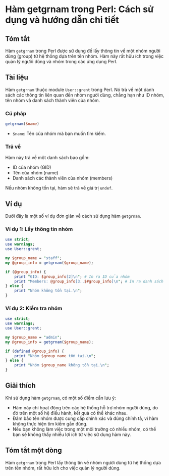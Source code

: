 <!--
Meta Description: # Hàm getgrnam trong Perl: Cách sử dụng và hướng dẫn chi tiết ## Tóm tắt Hàm `getgrnam` trong Perl được sử dụng để lấy thông tin về một nhóm người dùn...
Meta Keywords: nhóm, hàm, getgrnam, perl, một
-->

# Hàm getgrnam trong Perl: Cách sử dụng và hướng dẫn chi tiết

## Tóm tắt
Hàm `getgrnam` trong Perl được sử dụng để lấy thông tin về một nhóm người dùng (group) từ hệ thống dựa trên tên nhóm. Hàm này rất hữu ích trong việc quản lý người dùng và nhóm trong các ứng dụng Perl.

## Tài liệu
Hàm `getgrnam` thuộc module `User::grent` trong Perl. Nó trả về một danh sách các thông tin liên quan đến nhóm người dùng, chẳng hạn như ID nhóm, tên nhóm và danh sách thành viên của nhóm.

### Cú pháp
```perl
getgrnam($name)
```
- `$name`: Tên của nhóm mà bạn muốn tìm kiếm.

### Trả về
Hàm này trả về một danh sách bao gồm:
- ID của nhóm (GID)
- Tên của nhóm (name)
- Danh sách các thành viên của nhóm (members)

Nếu nhóm không tồn tại, hàm sẽ trả về giá trị `undef`.

## Ví dụ
Dưới đây là một số ví dụ đơn giản về cách sử dụng hàm `getgrnam`.

### Ví dụ 1: Lấy thông tin nhóm
```perl
use strict;
use warnings;
use User::grent;

my $group_name = "staff";
my @group_info = getgrnam($group_name);

if (@group_info) {
    print "GID: $group_info[2]\n"; # In ra ID của nhóm
    print "Members: @group_info[3..$#group_info]\n"; # In ra danh sách thành viên
} else {
    print "Nhóm không tồn tại.\n";
}
```

### Ví dụ 2: Kiểm tra nhóm
```perl
use strict;
use warnings;
use User::grent;

my $group_name = "admin";
my @group_info = getgrnam($group_name);

if (defined @group_info) {
    print "Nhóm $group_name tồn tại.\n";
} else {
    print "Nhóm $group_name không tồn tại.\n";
}
```

## Giải thích
Khi sử dụng hàm `getgrnam`, có một số điểm cần lưu ý:
- Hàm này chỉ hoạt động trên các hệ thống hỗ trợ nhóm người dùng, do đó trên một số hệ điều hành, kết quả có thể khác nhau.
- Đảm bảo tên nhóm được cung cấp chính xác và đúng chính tả, vì hàm không thực hiện tìm kiếm gần đúng.
- Nếu bạn không làm việc trong một môi trường có nhiều nhóm, có thể bạn sẽ không thấy nhiều lợi ích từ việc sử dụng hàm này.

## Tóm tắt một dòng
Hàm `getgrnam` trong Perl lấy thông tin về nhóm người dùng từ hệ thống dựa trên tên nhóm, rất hữu ích cho việc quản lý người dùng.